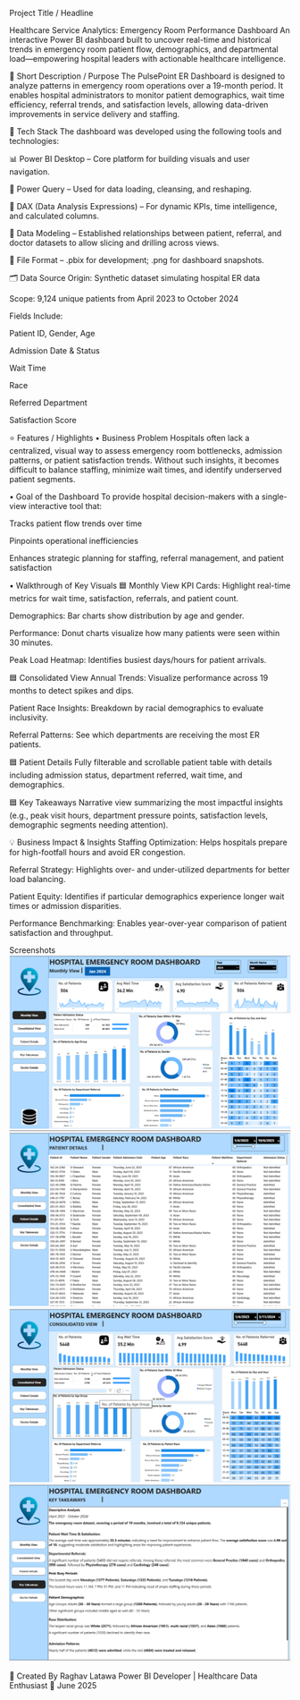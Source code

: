  Project Title / Headline

 
Healthcare Service Analytics: Emergency Room Performance Dashboard
An interactive Power BI dashboard built to uncover real-time and historical trends in emergency room patient flow, demographics, and departmental load—empowering hospital leaders with actionable healthcare intelligence.

🎯 Short Description / Purpose
The PulsePoint ER Dashboard is designed to analyze patterns in emergency room operations over a 19-month period. It enables hospital administrators to monitor patient demographics, wait time efficiency, referral trends, and satisfaction levels, allowing data-driven improvements in service delivery and staffing.

🧰 Tech Stack
The dashboard was developed using the following tools and technologies:

📊 Power BI Desktop – Core platform for building visuals and user navigation.

🧹 Power Query – Used for data loading, cleansing, and reshaping.

📐 DAX (Data Analysis Expressions) – For dynamic KPIs, time intelligence, and calculated columns.

🔗 Data Modeling – Established relationships between patient, referral, and doctor datasets to allow slicing and drilling across views.

📁 File Format – .pbix for development; .png for dashboard snapshots.

🗂️ Data Source
Origin: Synthetic dataset simulating hospital ER data

Scope: 9,124 unique patients from April 2023 to October 2024

Fields Include:

Patient ID, Gender, Age

Admission Date & Status

Wait Time

Race

Referred Department

Satisfaction Score

⭐ Features / Highlights
• Business Problem
Hospitals often lack a centralized, visual way to assess emergency room bottlenecks, admission patterns, or patient satisfaction trends. Without such insights, it becomes difficult to balance staffing, minimize wait times, and identify underserved patient segments.

• Goal of the Dashboard
To provide hospital decision-makers with a single-view interactive tool that:

Tracks patient flow trends over time

Pinpoints operational inefficiencies

Enhances strategic planning for staffing, referral management, and patient satisfaction

• Walkthrough of Key Visuals
🟦 Monthly View
KPI Cards: Highlight real-time metrics for wait time, satisfaction, referrals, and patient count.

Demographics: Bar charts show distribution by age and gender.

Performance: Donut charts visualize how many patients were seen within 30 minutes.

Peak Load Heatmap: Identifies busiest days/hours for patient arrivals.

🟦 Consolidated View
Annual Trends: Visualize performance across 19 months to detect spikes and dips.

Patient Race Insights: Breakdown by racial demographics to evaluate inclusivity.

Referral Patterns: See which departments are receiving the most ER patients.

🟦 Patient Details
Fully filterable and scrollable patient table with details including admission status, department referred, wait time, and demographics.

🟦 Key Takeaways
Narrative view summarizing the most impactful insights (e.g., peak visit hours, department pressure points, satisfaction levels, demographic segments needing attention).

💡 Business Impact & Insights
Staffing Optimization: Helps hospitals prepare for high-footfall hours and avoid ER congestion.

Referral Strategy: Highlights over- and under-utilized departments for better load balancing.

Patient Equity: Identifies if particular demographics experience longer wait times or admission disparities.

Performance Benchmarking: Enables year-over-year comparison of patient satisfaction and throughput.

Screenshots
![Monthly Dashboard View](https://raw.githubusercontent.com/Raghav-Latawa/Medical_Dashboard/main/Medical_SS_1.png)
![Patient Details View](https://raw.githubusercontent.com/Raghav-Latawa/Medical_Dashboard/main/Medical_SS_3.png)
![Consolidated View](https://raw.githubusercontent.com/Raghav-Latawa/Medical_Dashboard/main/Medical_SS_2.png)
![Key Takeaways](https://raw.githubusercontent.com/Raghav-Latawa/Medical_Dashboard/main/Medical_SS_4.png)






👤 Created By
Raghav Latawa
Power BI Developer | Healthcare Data Enthusiast
📅 June 2025

